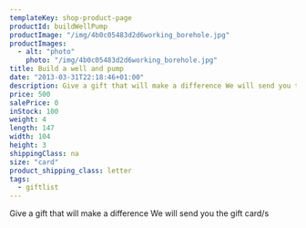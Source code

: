 ```yaml
---
templateKey: shop-product-page
productId: buildWellPump
productImage: "/img/4b0c05483d2d6working_borehole.jpg"
productImages:
  - alt: "photo"
    photo: "/img/4b0c05483d2d6working_borehole.jpg"
title: Build a well and pump
date: "2013-03-31T22:18:46+01:00"
description: Give a gift that will make a difference We will send you the gift card/s
price: 500
salePrice: 0
inStock: 100
weight: 4
length: 147
width: 104
height: 3
shippingClass: na
size: "card"
product_shipping_class: letter
tags:
  - giftlist
---
```


Give a gift that will make a difference We will send you the gift card/s
